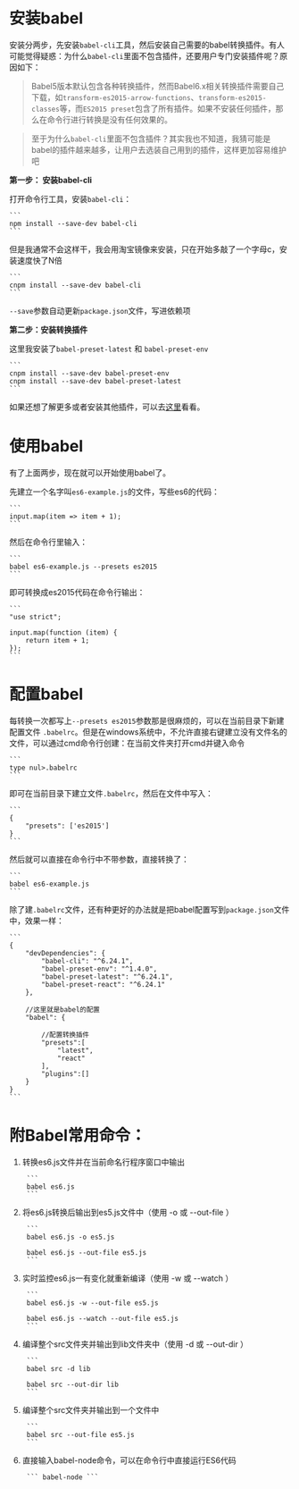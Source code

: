 # 安装babel

安装分两步，先安装`babel-cli`工具，然后安装自己需要的babel转换插件。有人可能觉得疑惑：为什么`babel-cli`里面不包含插件，还要用户专门安装插件呢？原因如下：

> Babel5版本默认包含各种转换插件，然而Babel6.x相关转换插件需要自己下载，如`transform-es2015-arrow-functions`、`transform-es2015-classes`等，而`ES2015 preset`包含了所有插件。如果不安装任何插件，那么在命令行进行转换是没有任何效果的。

> 至于为什么`babel-cli`里面不包含插件？其实我也不知道，我猜可能是babel的插件越来越多，让用户去选装自己用到的插件，这样更加容易维护吧


**第一步： 安装babel-cli**

打开命令行工具，安装`babel-cli`：

	```
	npm install --save-dev babel-cli
	```

但是我通常不会这样干，我会用淘宝镜像来安装，只在开始多敲了一个字母c，安装速度快了N倍

	```
	cnpm install --save-dev babel-cli
	```

`--save`参数自动更新`package.json`文件，写进依赖项

**第二步：安装转换插件**

这里我安装了`babel-preset-latest` 和 `babel-preset-env`

	```
	cnpm install --save-dev babel-preset-env
	cnpm install --save-dev babel-preset-latest
	```

如果还想了解更多或者安装其他插件，可以去[这里](https://babeljs.io/docs/plugins/)看看。

# 使用babel

有了上面两步，现在就可以开始使用babel了。

先建立一个名字叫`es6-example.js`的文件，写些es6的代码：

	```
	input.map(item => item + 1);
	```
	
然后在命令行里输入：

	```
	babel es6-example.js --presets es2015
	```

即可转换成es2015代码在命令行输出：

	```
	"use strict";

	input.map(function (item) {
  		return item + 1;
	});
	```


# 配置babel

每转换一次都写上`--presets es2015`参数那是很麻烦的，可以在当前目录下新建配置文件 `.babelrc`。但是在windows系统中，不允许直接右键建立没有文件名的文件，可以通过cmd命令行创建：在当前文件夹打开cmd并键入命令

	```
	type nul>.babelrc
	```

即可在当前目录下建立文件`.babelrc`，然后在文件中写入：

	```
	{
		"presets": ['es2015']
	}
	```

然后就可以直接在命令行中不带参数，直接转换了：

	```
	babel es6-example.js
	```

除了建`.babelrc`文件，还有种更好的办法就是把babel配置写到`package.json`文件中，效果一样：

	```
	{
		"devDependencies": {
			"babel-cli": "^6.24.1",
			"babel-preset-env": "^1.4.0",
			"babel-preset-latest": "^6.24.1",
			"babel-preset-react": "^6.24.1"
		},
  
		//这里就是babel的配置
	    "babel": {
	  
			//配置转换插件
			"presets":[
				"latest",
				"react"
			],
			"plugins":[]	
		}
	}
	```


	
# 附Babel常用命令：



1. 转换es6.js文件并在当前命名行程序窗口中输出

		```
		babel es6.js
		```
 

2. 将es6.js转换后输出到es5.js文件中（使用 -o 或 --out-file ）

		```
		babel es6.js -o es5.js 

		babel es6.js --out-file es5.js
		```
 

3. 实时监控es6.js一有变化就重新编译（使用 -w 或 --watch ）

		```
		babel es6.js -w --out-file es5.js

		babel es6.js --watch --out-file es5.js
		```
 

4. 编译整个src文件夹并输出到lib文件夹中（使用 -d 或 --out-dir ）

		```
		babel src -d lib

		babel src --out-dir lib
		```
 

5. 编译整个src文件夹并输出到一个文件中

		```
		babel src --out-file es5.js
		```
 

6. 直接输入babel-node命令，可以在命令行中直接运行ES6代码

		``` babel-node ```
